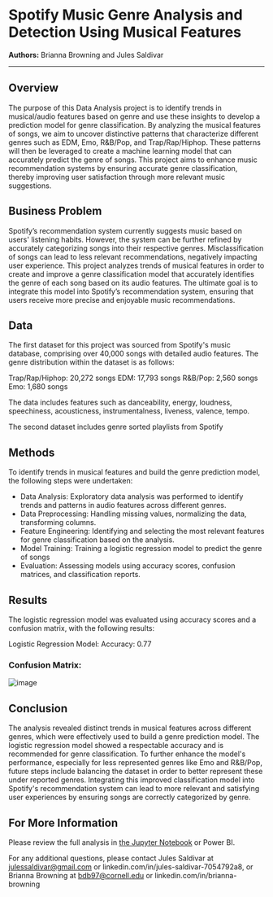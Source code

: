 # Spotify Music Genre Analysis and Detection Using Musical Features

**Authors:** Brianna Browning and Jules Saldivar
***
## Overview
The purpose of this Data Analysis project is to identify trends in musical/audio features based on genre and use these insights to develop a prediction model for genre classification. By analyzing the musical features of songs, we aim to uncover distinctive patterns that characterize different genres such as EDM, Emo, R&B/Pop, and Trap/Rap/Hiphop. These patterns will then be leveraged to create a machine learning model that can accurately predict the genre of songs. This project aims to enhance music recommendation systems by ensuring accurate genre classification, thereby improving user satisfaction through more relevant music suggestions.

## Business Problem 
Spotify’s recommendation system currently suggests music based on users' listening habits. However, the system can be further refined by accurately categorizing songs into their respective genres. Misclassification of songs can lead to less relevant recommendations, negatively impacting user experience. This project analyzes trends of musical features in order to create and improve a genre classification model that accurately identifies the genre of each song based on its audio features. The ultimate goal is to integrate this model into Spotify’s recommendation system, ensuring that users receive more precise and enjoyable music recommendations.

## Data
The first dataset for this project was sourced from Spotify's music database, comprising over 40,000 songs with detailed audio features. The genre distribution within the dataset is as follows:

Trap/Rap/Hiphop: 20,272 songs
EDM: 17,793 songs
R&B/Pop: 2,560 songs
Emo: 1,680 songs

The data includes features such as danceability, energy, loudness, speechiness, acousticness, instrumentalness, liveness, valence, tempo.

The second dataset includes genre sorted playlists from Spotify

## Methods
To identify trends in musical features and build the genre prediction model, the following steps were undertaken:

- Data Analysis: Exploratory data analysis was performed to identify trends and patterns in audio features across different genres.
- Data Preprocessing: Handling missing values, normalizing the data, transforming columns.
- Feature Engineering: Identifying and selecting the most relevant features for genre classification based on the analysis.
- Model Training: Training a logistic regression model to predict the genre of songs
- Evaluation: Assessing models using accuracy scores, confusion matrices, and classification reports.

## Results
The logistic regression model was evaluated using accuracy scores and a confusion matrix, with the following results:

Logistic Regression Model:
Accuracy: 0.77
### Confusion Matrix:
![image](https://github.com/julessaldivar/Data_Analysis_Spotify_Music_Report/assets/165840445/c34a241d-013d-46a8-a0c5-2f500b8ff386)

## Conclusion
The analysis revealed distinct trends in musical features across different genres, which were effectively used to build a genre prediction model. The logistic regression model showed a respectable accuracy and is recommended for genre classification. To further enhance the model's performance, especially for less represented genres like Emo and R&B/Pop, future steps include balancing the dataset in order to better represent these under reported genres. Integrating this improved classification model into Spotify's recommendation system can lead to more relevant and satisfying user experiences by ensuring songs are correctly categorized by genre.

## For More Information

Please review the full analysis in [the Jupyter Notebook](./music_mood_detection_model.ipynb) or Power BI.

For any additional questions, please contact Jules Saldivar at <julessaldivar@gmail.com> or linkedin.com/in/jules-saldivar-7054792a8, or Brianna Browning at <bdb97@cornell.edu> or linkedin.com/in/brianna-browning
